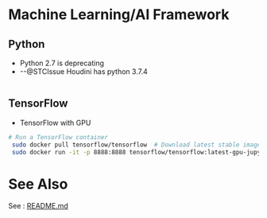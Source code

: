 # Machine Learning/AI Framework

## Python
* Python 2.7 is deprecating
* --@STCIssue Houdini has python 3.7.4
```sh

```

## TensorFlow
* TensorFlow with GPU

```sh
# Run a TensorFlow container
 sudo docker pull tensorflow/tensorflow  # Download latest stable image
 sudo docker run -it -p 8888:8888 tensorflow/tensorflow:latest-gpu-jupyter  # Start Jupyter server 
 ```














# See Also

See : [README.md](./README.md)